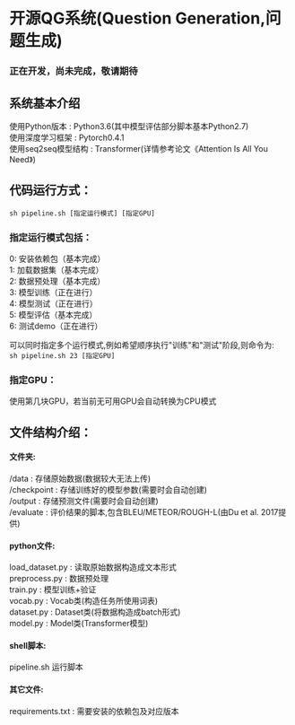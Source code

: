 # 开源QG系统(Question Generation,问题生成)
### 正在开发，尚未完成，敬请期待


## 系统基本介绍
使用Python版本 : Python3.6(其中模型评估部分脚本基本Python2.7)  
使用深度学习框架 : Pytorch0.4.1  
使用seq2seq模型结构 : Transformer(详情参考论文《Attention Is All You Need》)  


## 代码运行方式：
`sh pipeline.sh [指定运行模式] [指定GPU]`  

### 指定运行模式包括：
0: 安装依赖包（基本完成）  
1: 加载数据集（基本完成）  
2: 数据预处理（基本完成）  
3: 模型训练（正在进行）  
4: 模型测试（正在进行）  
5: 模型评估（基本完成）  
6: 测试demo（正在进行）  

可以同时指定多个运行模式,例如希望顺序执行"训练"和"测试"阶段,则命令为:  
`sh pipeline.sh 23 [指定GPU]`  

### 指定GPU：
使用第几块GPU，若当前无可用GPU会自动转换为CPU模式  


## 文件结构介绍：
#### 文件夹:
/data : 存储原始数据(数据较大无法上传)  
/checkpoint : 存储训练好的模型参数(需要时会自动创建)  
/output : 存储预测文件(需要时会自动创建)  
/evaluate : 评价结果的脚本,包含BLEU/METEOR/ROUGH-L(由Du et al. 2017提供)  
#### python文件:
load_dataset.py : 读取原始数据构造成文本形式  
preprocess.py : 数据预处理  
train.py : 模型训练+验证  
vocab.py : Vocab类(构造任务所使用词表)  
dataset.py : Dataset类(将数据构造成batch形式)  
model.py : Model类(Transformer模型)  
#### shell脚本:
pipeline.sh 运行脚本  
#### 其它文件:
requirements.txt : 需要安装的依赖包及对应版本
